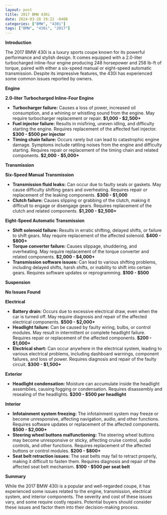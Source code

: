 ```yaml
---
layout: post
title: 2017 BMW 430i
date: 2024-03-28 19:22 -0400
categories: ["BMW", "430i"]
tags: ["BMW", "430i", "2017"]
---
```

**Introduction**

The 2017 BMW 430i is a luxury sports coupe known for its powerful performance and stylish design. It comes equipped with a 2.0-liter turbocharged inline-four engine producing 248 horsepower and 258 lb-ft of torque, paired with either a six-speed manual or eight-speed automatic transmission. Despite its impressive features, the 430i has experienced some common issues reported by owners.

**Engine**

**2.0-liter Turbocharged Inline-Four Engine**

* **Turbocharger failure:** Causes a loss of power, increased oil consumption, and a whining or whistling sound from the engine. May require turbocharger replacement or repair. **$1,000 - $2,500+**
* **Fuel injector failure:** Results in misfiring, uneven idling, and difficulty starting the engine. Requires replacement of the affected fuel injector. **$300 - $500 per injector**
* **Timing chain failure:** Occurs rarely but can lead to catastrophic engine damage. Symptoms include rattling noises from the engine and difficulty starting. Requires repair or replacement of the timing chain and related components. **$2,000 - $5,000+**

**Transmission**

**Six-Speed Manual Transmission**

* **Transmission fluid leaks:** Can occur due to faulty seals or gaskets. May cause difficulty shifting gears and overheating. Requires repair or replacement of the leaking components. **$300 - $1,000**
* **Clutch failure:** Causes slipping or grabbing of the clutch, making it difficult to engage or disengage gears. Requires replacement of the clutch and related components. **$1,200 - $2,500+**

**Eight-Speed Automatic Transmission**

* **Shift solenoid failure:** Results in erratic shifting, delayed shifts, or failure to shift gears. May require replacement of the affected solenoid. **$400 - $800+**
* **Torque converter failure:** Causes slippage, shuddering, and overheating. May require replacement of the torque converter and related components. **$2,000 - $4,000+**
* **Transmission software issues:** Can lead to various shifting problems, including delayed shifts, harsh shifts, or inability to shift into certain gears. Requires software updates or reprogramming. **$100 - $500**

**Suspension**

**No Issues Found**

**Electrical**

* **Battery drain:** Occurs due to excessive electrical draw, even when the car is turned off. May require diagnosis and repair of the affected electrical components. **$500 - $2,000+**
* **Headlight failure:** Can be caused by faulty wiring, bulbs, or control modules. May result in intermittent or complete headlight failure. Requires repair or replacement of the affected components. **$200 - $1,000+**
* **Electrical short:** Can occur anywhere in the electrical system, leading to various electrical problems, including dashboard warnings, component failures, and loss of power. Requires diagnosis and repair of the faulty circuit. **$300 - $1,500+**

**Exterior**

* **Headlight condensation:** Moisture can accumulate inside the headlight assemblies, causing fogging or condensation. Requires disassembly and resealing of the headlights. **$200 - $500 per headlight**

**Interior**

* **Infotainment system freezing:** The infotainment system may freeze or become unresponsive, affecting navigation, audio, and other functions. Requires software updates or replacement of the affected components. **$500 - $2,000+**
* **Steering wheel buttons malfunctioning:** The steering wheel buttons may become unresponsive or sticky, affecting cruise control, audio controls, and other functions. Requires replacement of the affected buttons or control modules. **$200 - $800+**
* **Seat belt retraction issues:** The seat belts may fail to retract properly, making it difficult to fasten them. Requires diagnosis and repair of the affected seat belt mechanism. **$100 - $500 per seat belt**

**Summary**

While the 2017 BMW 430i is a popular and well-regarded coupe, it has experienced some issues related to the engine, transmission, electrical system, and interior components. The severity and cost of these issues vary, and some require costly repairs. Potential buyers should consider these issues and factor them into their decision-making process.
